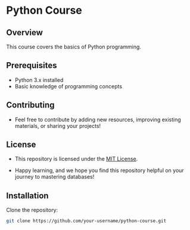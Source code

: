 
# Python Course

## Overview
This course covers the basics of Python programming.

## Prerequisites
- Python 3.x installed
- Basic knowledge of programming concepts

## Contributing

- Feel free to contribute by adding new resources, improving existing materials, or sharing your projects!

## License

- This repository is licensed under the [MIT License](LICENSE).

- Happy learning, and we hope you find this repository helpful on your journey to mastering databases!

## Installation
Clone the repository:
```bash
git clone https://github.com/your-username/python-course.git

